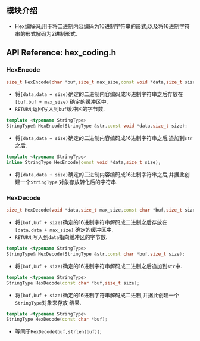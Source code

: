 
## 模块介绍

*   Hex编解码;用于将二进制内容编码为16进制字符串的形式;以及将16进制字符串的形式解码为2进制形式.

## API Reference: hex_coding.h

### HexEncode

```c++
size_t HexEncode(char *buf,size_t max_size,const void *data,size_t size);
```

*   将`[data,data + size)`确定的二进制内容编码成16进制字符串之后存放在`[buf,buf + max_size)`
    确定的缓冲区中.
*   `RETURN`;返回写入到`buf`缓冲区的字节数.


```c++
template <typename StringType>
StringType& HexEncode(StringType &str,const void *data,size_t size);
```

*   将`[data,data + size)`确定的二进制内容编码成16进制字符串之后,追加到`str`之后.

```c++
template <typename StringType>
inline StringType HexEncode(const void *data,size_t size);
```

*   将`[data,data + size)`确定的二进制内容编码成16进制字符串之后,并据此创建一个`StringType`
    对象存放转化后的字符串.


### HexDecode

```c++
size_t HexDecode(void *data,size_t max_size,const char *buf,size_t size);
```

*   将`[buf,buf + size)`确定的16进制字符串解码成二进制之后存放在`[data,data + max_size)`
    确定的缓冲区中.
*   `RETURN`;写入到`data`指向缓冲区的字节数.


```c++
template <typename StringType>
StringType& HexDecode(StringType &str,const char *buf,size_t size);
```

*   将`[buf,buf + size)`确定的16进制字符串解码成二进制之后追加到`str`中.

```c++
template <typename StringType>
StringType HexDecode(const char *buf,size_t size);
```
*   将`[buf,buf + size)`确定的16进制字符串解码成二进制,并据此创建一个`StringType`对象来存放
    结果.

```cpp
template <typename StringType>
StringType HexDecode(const char *buf);
```    
*   等同于`HexDecode(buf,strlen(buf))`;
    
